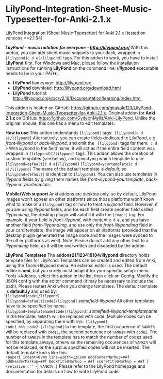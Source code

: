 # LilyPond-Integration-Sheet-Music-Typesetter-for-Anki-2.1.x
LilyPond Integration (Sheet Music Typesetter) for Anki 2.1.x (tested on versions >=2.1.54)

<b><i>LilyPond - music notation for everyone - <a href="http://lilypond.org/" rel="nofollow">http://lilypond.org/</a> </i></b>
With this addon, you can add sheet music snippets to your deck, wrapped in <code>[lilypond]c d e[/lilypond]</code> tags.
For this addon to work, you have to install <b>LilyPond</b> first. For Windows and Mac, please follow the installation instructions for running <b>LilyPond</b> on the command line. (<i><b>lilypond</b></i> executable needs to be in your <i>PATH</i>).
<ul><li><b>LilyPond</b> homepage: <a href="http://lilypond.org" rel="nofollow">http://lilypond.org</a> </li><li><b>LilyPond</b> download: <a href="http://lilypond.org/download.html" rel="nofollow">http://lilypond.org/download.html</a> </li><li><b>LilyPond</b> tutorial: <a href="http://lilypond.org/doc/v2.16/Documentation/learning/index.html" rel="nofollow">http://lilypond.org/doc/v2.16/Documentation/learning/index.html</a> </li></ul>
This addon is hosted on GitHub: <a href="https://github.com/girasole123/LilyPond-Integration-Sheet-Music-Typesetter-for-Anki-2.1.x">https://github.com/girasole123/LilyPond-Integration-Sheet-Music-Typesetter-for-Anki-2.1.x</a>.
Original addon for <b>Anki 2.1.x</b> on GitHub: <a href="https://github.com/GydeonMylls/Anki-LilyPond" rel="nofollow">https://github.com/GydeonMylls/Anki-LilyPond</a>. Unlike the original module, this one has a menu to edit templates.

<b>How to use</b>
This addon understands <code>[lilypond]</code> tags:<code>
[lilypond]c d e[/lilypond]</code>
Alternatively, you can create fields dedicated to LilyPond, e.g. <i>front-lilypond</i> or <i>back-lilypond</i>, and omit the <code>
[lilypond]</code> tags for them:<code>
c d e</code>
With <i>lilypond</i> in the field name, it will act as if the entire field content was wrapped in <code>[lilypond][/lilypond]</code> tags.
This addon allows the creation of custom templates (see below), and specifying which template to use:<code>[lilypond=default]c d e[/lilypond]</code>
<code>[lilypond=yourtemplate]c d e[/lilypond]</code>
The name of the default template is <i>default</i>, so <code>[lilypond=default]</code> is identical to <code>[lilypond]</code>.
You can also use templates in <i>lilypond</i> fields by giving them names like <i>front-lilypond-yourtemplate</i>, <i>back-lilypond-yourtemplate</i>.

<b>Mobile/Web support</b>
Anki addons are desktop only, so by default, LilyPond images won't appear on other platforms since those platforms won't know what to make of a <code>[lilypond]</code> tag or how to treat a <i>lilypond</i> field.
However, if you are using <i>lilypond</i> fields, and for each field create another field called <i>lilypondimg</i>, the desktop plugin will autofill it with the <code>[image]</code> tag.
For example, if your field is <i>front-lilypond</i>, with content <code>c d e</code>, and you have another field <i>front-lilypondimg</i>, and use only the <i>front-lilypondimg</i> field in your card template, the image will appear on all platforms (provided that the desktop plugin generated the image once and the images were synced to the other platforms as well).
Note: Please do not add any other text to a <i>lilypondimg</i> field, as it will be overwritten and discarded by the addon.

<b>LilyPond Templates</b>
The <b>addons21/123418104/lilypond</b> directory holds template files for LilyPond.
Templates can be created and edited from Anki, using the Tools-&gt;lilypond menu. An external editor is used. The default editor is <b>xed</b>, but you surely must adapt it for your specific setup: menu Tools-&gt;Addons, select this addon in the list, then click on Config. Modify the JSON config with the editor command (it may be necessary to include the path).
Please restart Anki when you change templates.
The default template is <b>default</b><b>.ly</b> and used by:<code>
[lilypond]code[/lilypond]</code><code>
[lilypond=default]code[/lilypond]</code>
<i>somefield-lilypond</i>
All other templates have to be specified by name:<code>
[lilypond=templatename]code[/lilypond]</code>
<i>somefield-lilypond-templatename</i>
In the template, <code>%ANKI%</code> will be replaced with code.
Multiple codes can be specified, by separating them with <code>%%%</code>:<code>
[lilypond]
code1
%%%
code2
[/lilypond]</code>
In the template, the first occurence of <code>%ANKI%</code> will be replaced with <code>code1</code>, the second occurence of <code>%ANKI%</code> with <code>code2</code>.
The number of <code>%ANKI%</code> in the template has to match the number of codes used for this template always, otherwise the remaining occurences of <code>%ANKI%</code> will not be replaced, or the surplus specified codes will not be inserted.
The default template looks like this:<code>
\paper{
    indent=0\mm
    line-width=120\mm
    oddFooterMarkup=##f
    oddHeaderMarkup=##f
    bookTitleMarkup = ##f
    scoreTitleMarkup = ##f
}
\relative c'' { %ANKI% }</code>
Please refer to the LilyPond homepage and documentation for details on how to write LilyPond code.
